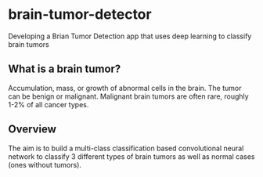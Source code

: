 # brain-tumor-detector
Developing a Brian Tumor Detection app that uses deep learning to classify brain tumors


## What is a brain tumor?
Accumulation, mass, or growth of abnormal cells in the brain. The tumor can be benign or malignant. Malignant brain tumors are often rare, roughly 1-2% of all cancer types. 

## Overview 
The aim is to build a multi-class classification based convolutional neural network to classify 3 different types of brain tumors as well as normal cases (ones without tumors). 